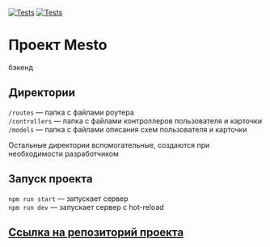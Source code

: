 [![Tests](https://github.com/MargoShabanova/express-mesto-gha/actions/workflows/tests-13-sprint.yml/badge.svg)](https://github.com/MargoShabanova/express-mesto-gha/actions/workflows/tests-13-sprint.yml) [![Tests](https://github.com/MargoShabanova/express-mesto-gha/actions/workflows/tests-14-sprint.yml/badge.svg)](https://github.com/MargoShabanova/express-mesto-gha/actions/workflows/tests-14-sprint.yml)
# Проект Mesto
бэкенд

## Директории

`/routes` — папка с файлами роутера  
`/controllers` — папка с файлами контроллеров пользователя и карточки   
`/models` — папка с файлами описания схем пользователя и карточки  
  
Остальные директории вспомогательные, создаются при необходимости разработчиком

## Запуск проекта

`npm run start` — запускает сервер   
`npm run dev` — запускает сервер с hot-reload

## [Ссылка на репозиторий проекта](https://github.com/MargoShabanova/express-mesto-gha)

